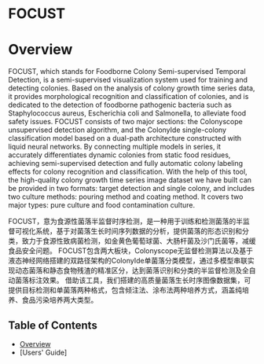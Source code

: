 # FOCUST
# Overview
FOCUST, which stands for Foodborne Colony Semi-supervised Temporal Detection, is a semi-supervised visualization system used for training and detecting colonies. Based on the analysis of colony growth time series data, it provides morphological recognition and classification of colonies, and is dedicated to the detection of foodborne pathogenic bacteria such as Staphylococcus aureus, Escherichia coli and Salmonella, to alleviate food safety issues.
FOCUST consists of two major sections: the Colonyscope unsupervised detection algorithm, and the ColonyIde single-colony classification model based on a dual-path architecture constructed with liquid neural networks. By connecting multiple models in series, it accurately differentiates dynamic colonies from static food residues, achieving semi-supervised detection and fully automatic colony labeling effects for colony recognition and classification.
With the help of this tool, the high-quality colony growth time series image dataset we have built can be provided in two formats: target detection and single colony, and includes two culture methods: pouring method and coating method. It covers two major types: pure culture and food contamination culture.

FOCUST，意为食源性菌落半监督时序检测，是一种用于训练和检测菌落的半监督可视化系统，基于对菌落生长时间序列数据的分析，提供菌落的形态识别和分类，致力于食源性致病菌检测，如金黄色葡萄球菌、大肠杆菌及沙门氏菌等，减缓食品安全问题。
FOCUST包含两大板块，Colonyscope无监督检测算法以及基于液态神经网络搭建的双路径架构的ColonyIde单菌落分类模型，通过多模型串联实现动态菌落和静态食物残渣的精准区分，达到菌落识别和分类的半监督检测及全自动菌落标注效果。
借助该工具，我们搭建的高质量菌落生长时序图像数据集，可提供目标检测和单菌落两种格式，包含倾注法、涂布法两种培养方式，涵盖纯培养、食品污染培养两大类型。

## Table of Contents

- [Overview](#Overview)
- [Users' Guide]

